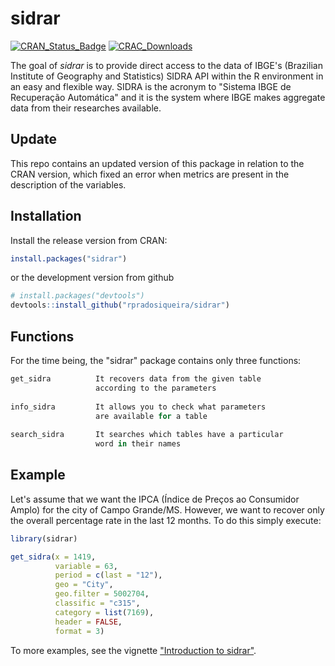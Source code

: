 
<!-- README.md is generated from README.Rmd. Please edit that file -->
sidrar
======

[![CRAN\_Status\_Badge](https://www.r-pkg.org/badges/version/sidrar)](https://CRAN.R-project.org/package=sidrar) [![CRAC\_Downloads](https://cranlogs.r-pkg.org/badges/grand-total/sidrar)](https://CRAN.R-project.org/package=sidrar)

The goal of *sidrar* is to provide direct access to the data of IBGE's (Brazilian Institute of Geography and Statistics) SIDRA API within the R environment in an easy and flexible way. SIDRA is the acronym to "Sistema IBGE de Recuperação Automática" and it is the system where IBGE makes aggregate data from their researches available.

Update
------------

This repo contains an updated version of this package in relation to the CRAN version, which fixed an error when metrics are present in the description of the variables. 


Installation
------------

Install the release version from CRAN:

``` r
install.packages("sidrar")
```

or the development version from github

``` r
# install.packages("devtools")
devtools::install_github("rpradosiqueira/sidrar")
```

Functions
---------

For the time being, the "sidrar" package contains only three functions:

``` r
get_sidra          It recovers data from the given table
                   according to the parameters
                   
info_sidra         It allows you to check what parameters
                   are available for a table
                   
search_sidra       It searches which tables have a particular 
                   word in their names
```

Example
-------

Let's assume that we want the IPCA (Índice de Preços ao Consumidor Amplo) for the city of Campo Grande/MS. However, we want to recover only the overall percentage rate in the last 12 months. To do this simply execute:

``` r
library(sidrar)

get_sidra(x = 1419,
          variable = 63,
          period = c(last = "12"),
          geo = "City",
          geo.filter = 5002704,
          classific = "c315",
          category = list(7169),
          header = FALSE,
          format = 3)
```

To more examples, see the vignette ["Introduction to sidrar"](https://CRAN.R-project.org/package=sidrar/vignettes/Introduction_to_sidrar.html).
